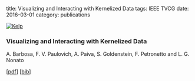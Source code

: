 title: Visualizing and Interacting with Kernelized Data
tags: IEEE TVCG
date: 2016-03-01
category: publications

<div class="row">
<article class="6u 12u$(xsmall) work-item">
<a href="{filename}/images/fulls/kelp.png" class="image fit thumb"><img src="{filename}/images/thumbs/kelp.png" class="image fit thumb" alt="Kelp" /></a>
<h3>Visualizing and Interacting with Kernelized Data</h3>
<p>A. Barbosa, F. V. Paulovich, A. Paiva, S. Goldenstein, F. Petronetto and L. G. Nonato</p>
<p>[<a href="{filename}/papers/2016/kelp.pdf">pdf</a>] [<a href="{filename}/papers/2016/kelp.bib">bib</a>]</p>
</article>
</div>
